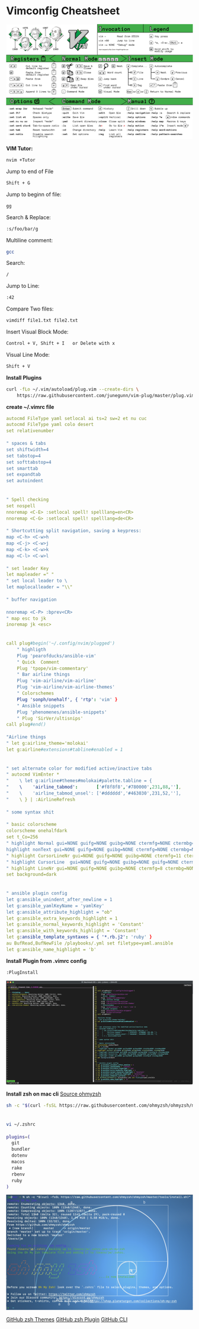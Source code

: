 # Vimconfig Cheatsheet

![](../vimconfig/images/VimCheat.jpg)

**VIM Tutor:**
```sh
nvim +Tutor
```

Jump to end of File
```sh
Shift + G
```

Jump to beginn of file:
```sh
gg
```

Search & Replace:
```sh
:s/foo/bar/g
```

Multiline comment:
```sh
gcc
```

Search:
```sh
/
```

Jump to Line:
```sh
:42
```

Compare Two files:
```sh
vimdiff file1.txt file2.txt
```

Insert Visual Block Mode:
```sh
Control + V, Shift + I   or Delete with x
```

Visual Line Mode:
```sh
Shift + V
```


**Install Plugins**
```sh
curl -fLo ~/.vim/autoload/plug.vim --create-dirs \
    https://raw.githubusercontent.com/junegunn/vim-plug/master/plug.vim
``` 


**create ~/.vimrc file**
```yaml
autocmd FileType yaml setlocal ai ts=2 sw=2 et nu cuc
autocmd FileType yaml colo desert
set relativenumber

" spaces & tabs
set shiftwidth=4
set tabstop=4
set softtabstop=4
set smarttab
set expandtab
set autoindent


" Spell checking
set nospell
nnoremap <C-E> :setlocal spell! spelllang=en<CR>
nnoremap <C-G> :setlocal spell! spelllang=de<CR>

" Shortcutting split navigation, saving a keypress:
map <C-h> <C-w>h
map <C-j> <C-w>j
map <C-k> <C-w>k
map <C-l> <C-w>l

" set leader Key
let mapleader =" "
" set local leader to \
let maplocalleader = "\\"

" buffer navigation

nnoremap <C-P> :bprev<CR>
" map esc to jk
inoremap jk <esc>


call plug#begin('~/.config/nvim/plugged')
    " highligth
    Plug 'pearofducks/ansible-vim'
    " Quick  Comment
    Plug 'tpope/vim-commentary'
    " Bar airline things
    Plug 'vim-airline/vim-airline'
    Plug 'vim-airline/vim-airline-themes'
    " Colorschemes
    Plug 'sonph/onehalf', { 'rtp': 'vim' }
    " Ansible snippets
    Plug 'phenomenes/ansible-snippets'
    " Plug 'SirVer/ultisnips'
call plug#end()

"Airline things
" let g:airline_theme='molokai'
let g:airline#extensions#tabline#enabled = 1


" set alternate color for modified active/inactive tabs
" autocmd VimEnter *
"    \ let g:airline#themes#molokai#palette.tabline = {
"    \    'airline_tabmod':       ['#f8f8f8','#780000',231,88,''],
"    \    'airline_tabmod_unsel': ['#dddddd','#463030',231,52,''],
"    \ } | :AirlineRefresh

" some syntax shit

" basic colorscheme
colorscheme onehalfdark
set t_Co=256
" highlight Normal gui=NONE guifg=NONE guibg=NONE ctermfg=NONE ctermbg=NONE
highlight nonText gui=NONE guifg=NONE guibg=NONE ctermfg=NONE ctermbg=NONE
" highlight CursorLineNr gui=NONE guifg=NONE guibg=NONE ctermfg=11 ctermbg=NONE
" highlight CursorLine  gui=NONE guifg=NONE guibg=NONE guifg=NONE ctermbg=NONE
" highlight LineNr gui=NONE guifg=NONE guibg=NONE ctermfg=8 ctermbg=NONE
set background=dark


" ansible plugin config
let g:ansible_unindent_after_newline = 1
let g:ansible_yamlKeyName = 'yamlKey'
let g:ansible_attribute_highlight = "ob"
let g:ansible_extra_keywords_highlight = 1
let g:ansible_normal_keywords_highlight = 'Constant'
let g:ansible_with_keywords_highlight = 'Constant'
let g:ansible_template_syntaxes = { '*.rb.j2': 'ruby' }
au BufRead,BufNewFile /playbooks/.yml set filetype=yaml.ansible
let g:ansible_name_highlight = 'b'
```  

**Install Plugin from .vimrc config**
```sh
:PlugInstall
```

![](../vimconfig/images/vim.jpg)

**Install zsh on mac cli** 
[Source ohmyzsh](https://github.com/ohmyzsh/ohmyzsh/tree/master)
```sh
sh -c "$(curl -fsSL https://raw.githubusercontent.com/ohmyzsh/ohmyzsh/master/tools/install.sh)"
 

vi ~/.zshrc

plugins=(
  git
  bundler
  dotenv
  macos
  rake
  rbenv
  ruby
)
``` 

![](../vimconfig/images/zsh.jpg)

[GitHub zsh Themes](https://github.com/ohmyzsh/ohmyzsh/wiki/Themes)
[GitHub zsh Plugin](https://github.com/ohmyzsh/ohmyzsh/blob/master/plugins/git/git.plugin.zsh)
[GitHub CLI](https://cli.github.com/)





